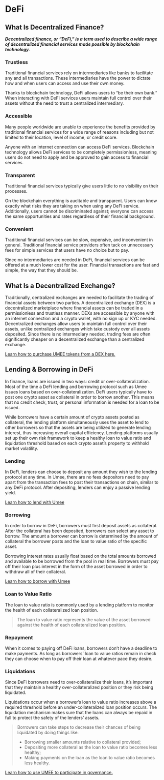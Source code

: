 # DeFi

## What Is Decentralized Finance?

_**Decentralized finance, or “DeFi,” is a term used to describe a wide range of decentralized financial services made possible by blockchain technology.**_



### Trustless

Traditional financial services rely on intermediaries like banks to facilitate any and all transactions. These intermediaries have the power to dictate how and when users can access and use their own money.

Thanks to blockchain technology, DeFi allows users to “be their own bank.” When interacting with DeFi services users maintain full control over their assets without the need to trust a centralized intermediary.


### Accessible

Many people worldwide are unable to experience the benefits provided by traditional financial services for a wide range of reasons including but not limited to their location, level of income, or credit score.

Anyone with an internet connection can access DeFi services. Blockchain technology allows DeFi services to be completely permissionless, meaning users do not need to apply and be approved to gain access to financial services.



### Transparent

Traditional financial services typically give users little to no visibility on their processes.&#x20;

On the blockchain everything is auditable and transparent. Users can know exactly what risks they are taking on when using any DeFi service. Additionally, users cannot be discriminated against; everyone can access the same opportunities and rates regardless of their financial background.

### Convenient

Traditional financial services can be slow, expensive, and inconvenient in general. Traditional financial service providers often tack on unnecessary fees for simple services that users have no choice but to pay.

Since no intermediaries are needed in DeFi, financial services can be offered at a much lower cost for the user. Financial transactions are fast and simple, the way that they should be.



## What Is a Decentralized Exchange?

Traditionally, centralized exchanges are needed to facilitate the trading of financial assets between two parties. A decentralized exchange (DEX) is a decentralized marketplace where financial assets can be traded in a permissionless and trustless manner. DEXs are accessible by anyone with an internet connection and a crypto wallet, with no sign up or KYC needed. Decentralized exchanges allow users to maintain full control over their assets, unlike centralized exchanges which take custody over all assets deposited. Since there is no intermediary needed, trading fees are often significantly cheaper on a decentralized exchange than a centralized exchange.

[Learn how to purchase UMEE tokens from a DEX here.]()

## Lending & Borrowing in DeFi

In finance, loans are issued in two ways: credit or over-collateralization. Most of the time a DeFi lending and borrowing protocol such as Umee issues loans based on over-collateralization. DeFi users typically have to post one crypto asset as collateral in order to borrow another. This means that no credit check, trust, or personal information is needed for a loan to be issued.

While borrowers have a certain amount of crypto assets posted as collateral, the lending platform simultaneously uses the asset to lend to other borrowers so that the assets are being utilized to generate lending interest, thus increasing overall capital efficiency. Lending platforms usually set up their own risk framework to keep a healthy loan to value ratio and liquidation threshold based on each crypto asset’s property to withhold market volatility.

### Lending

In DeFi, lenders can choose to deposit any amount they wish to the lending protocol at any time. In Umee, there are no fees depositors need to pay apart from the transaction fees to post their transactions on chain, similar to any DeFi protocol. After depositing, lenders can enjoy a passive lending yield.

[Learn how to lend with Umee]()

### Borrowing

In order to borrow in DeFi, borrowers must first deposit assets as collateral. After the collateral has been deposited, borrowers can select any asset to borrow. The amount a borrower can borrow is determined by the amount of collateral the borrower posts and the loan to value ratio of the specific asset.

Borrowing interest rates usually float based on the total amounts borrowed and available to be borrowed from the pool in real time. Borrowers must pay off their loan plus interest in the form of the asset borrowed in order to withdraw all of their collateral.

[Learn how to borrow with Umee]()

### Loan to Value Ratio

The loan to value ratio is commonly used by a lending platform to monitor the health of each collateralized loan position.

> The loan to value ratio represents the value of the asset borrowed against the health of each collateralized loan position.

### Repayment

When it comes to paying off DeFi loans, borrowers don’t have a deadline to make payments. As long as borrowers’ loan to value ratios remain in check they can choose when to pay off their loan at whatever pace they desire.

### Liquidations

Since DeFi borrowers need to over-collateralize their loans, it’s important that they maintain a healthy over-collateralized position or they risk being liquidated.

Liquidations occur when a borrower’s loan to value ratio increases above a required threshold before an under-collateralized loan position occurs. The liquidation mechanism makes sure that the loans can always be repaid in full to protect the safety of the lenders’ assets.

> Borrowers can take steps to decrease their chances of being liquidated by doing things like:
>
> - Borrowing smaller amounts relative to collateral provided;
> - Depositing more collateral as the loan to value ratio becomes less healthy;
> - Making payments on the loan as the loan to value ratio becomes less healthy.


[Learn how to use UMEE to participate in governance.]()